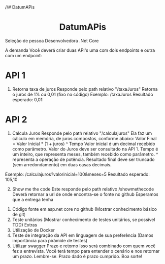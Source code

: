 //# DatumAPis

<h1 align="center">DatumAPis</h1>

Seleção de pessoa Desenvolvedora .Net
Core

A demanda
Você deverá criar duas API's uma com dois endpoints e outra com um endpoint:
# API 1
1) Retorna taxa de juros
Responde pelo path relativo "/taxaJuros"
Retorna o juros de 1% ou 0,01 (fixo no código)
Exemplo: /taxaJuros Resultado esperado: 0,01

# API 2
1) Calcula Juros
Responde pelo path relativo "/calculajuros"
Ela faz um cálculo em memória, de juros compostos, conforme abaixo: Valor Final =
Valor Inicial * (1 + juros) ^ Tempo
Valor inicial é um decimal recebido como parâmetro.
Valor do Juros deve ser consultado na API 1.
Tempo é um inteiro, que representa meses, também recebido como parâmetro.
^ representa a operação de potência.
Resultado final deve ser truncado (sem arredondamento) em duas casas decimais.

Exemplo: /calculajuros?valorinicial=100&meses=5 Resultado esperado: 105,10

2) Show me the code
Este responde pelo path relativo /showmethecode Deverá retornar a url de onde
encontra-se o fonte no github
Esperamos que a entrega tenha
1. Código fonte em asp.net core no github (Mostrar conhecimento básico
de git)
2. Teste unitários (Mostrar conhecimento de testes unitários, se possível TDD)
Extras
1. Utilização de Docker
2. Teste de integração da API em linguagem de sua preferência (Damos
importância para pirâmide de testes)
3. Utilizar swagger
Prazo e retorno
Isso será combinado com quem você fez a entrevista. Você terá tempo para
entender o cenário e nos retornar um prazo. Lembre-se: Prazo dado é prazo
cumprido.
Boa sorte!
